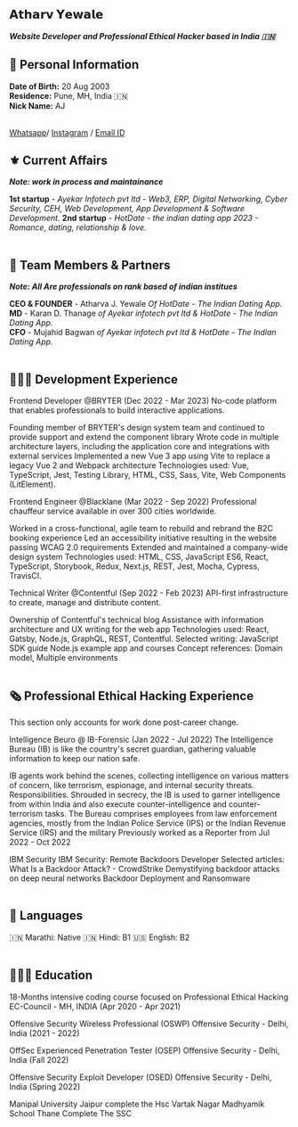 ## 𝗔𝘁𝗵𝗮𝗿𝘃 𝗬𝗲𝘄𝗮𝗹𝗲
_**Website Developer and Professional Ethical Hacker based in India 🇮🇳**_ <br>

## 🔐 Personal Information
**Date of Birth:** 20 Aug 2003 <br>
**Residence:** Pune, MH, India 🇮🇳 <br>
**Nick Name:** AJ <br><br>


[Whatsapp](https://wa.me/+919325324711)/ [Instagram](https://www.instagram.com/_https.cyberexpert__) / [Email ID](mailto:atharvyewale102@gmail.com)

## ⚜️ Current Affairs
_**Note: work in process and maintainance**_

**1st startup** - _Ayekar Infotech pvt ltd - Web3, ERP, Digital Networking, Cyber Security, CEH, Web Development, App Development & Software Development._
**2nd startup** - _HotDate - the indian dating app 2023 - Romance, dating, relationship & love._ 
<br><br>

## 💼 Team Members & Partners
_**Note: All Are professionals on rank based of indian institues**_

**CEO & FOUNDER** - Atharva J. Yewale _Of HotDate - The Indian Dating App._ <br>
**MD** - Karan D. Thanage _of Ayekar infotech pvt ltd & HotDate - The Indian Dating App._ <br> 
**CFO** - Mujahid Bagwan _of Ayekar infotech pvt ltd & HotDate - The Indian Dating App._ <br><br>

## 👩🏼‍💻 Development Experience

Frontend Developer @BRYTER (Dec 2022 - Mar 2023)
No-code platform that enables professionals to build interactive applications.

Founding member of BRYTER's design system team and continued to provide support and extend the component library
Wrote code in multiple architecture layers, including the application core and integrations with external services
Implemented a new Vue 3 app using Vite to replace a legacy Vue 2 and Webpack architecture
Technologies used: Vue, TypeScript, Jest, Testing Library, HTML, CSS, Sass, Vite, Web Components (LitElement).

Frontend Engineer @Blacklane (Mar 2022 - Sep 2022)
Professional chauffeur service available in over 300 cities worldwide.

Worked in a cross-functional, agile team to rebuild and rebrand the B2C booking experience
Led an accessibility initiative resulting in the website passing WCAG 2.0 requirements
Extended and maintained a company-wide design system
Technologies used: HTML, CSS, JavaScript ES6, React, TypeScript, Storybook, Redux, Next.js, REST, Jest, Mocha, Cypress, TravisCI.

Technical Writer @Contentful (Sep 2022 - Feb 2023)
API-first infrastructure to create, manage and distribute content.

Ownership of Contentful's technical blog
Assistance with information architecture and UX writing for the web app
Technologies used: React, Gatsby, Node.js, GraphQL, REST, Contentful.
Selected writing:
JavaScript SDK guide
Node.js example app and courses
Concept references: Domain model, Multiple environments
<br><br>

## 🗞 Professional Ethical Hacking Experience
This section only accounts for work done post-career change.


Intelligence Beuro @ IB-Forensic (Jan 2022 - Jul 2022)
The Intelligence Bureau (IB) is like the country's secret guardian, gathering valuable information to keep our nation safe.

IB agents work behind the scenes, collecting intelligence on various matters of concern, like terrorism, espionage, and internal security threats.
Responsibilities. Shrouded in secrecy, the IB is used to garner intelligence from within India and also execute counter-intelligence and counter-terrorism tasks.
The Bureau comprises employees from law enforcement agencies, mostly from the Indian Police Service (IPS) or the Indian Revenue Service (IRS) and the military
Previously worked as a Reporter from Jul 2022 - Oct 2022

IBM Security IBM Security: Remote Backdoors Developer
Selected articles:
What Is a Backdoor Attack? - CrowdStrike
Demystifying backdoor attacks on deep neural networks
Backdoor Deployment and Ransomware
<br><br>

## 💬 Languages
🇮🇳 Marathi: Native
🇮🇳 Hindi: B1 🇺🇸 English: B2
<br><br>


## 👩🏼‍🎓 Education
18-Months intensive coding course focused on Professional Ethical Hacking
EC-Council - MH, INDIA (Apr 2020 - Apr 2021)

Offensive Security Wireless Professional (OSWP)
Offensive Security - Delhi, India (2021 - 2022)

OffSec Experienced Penetration Tester (OSEP)
Offensive Security - Delhi, India (Fall 2022)

Offensive Security Exploit Developer (OSED)
Offensive Security - Delhi, India (Spring 2022)

Manipal University Jaipur complete the Hsc
Vartak Nagar Madhyamik School Thane Complete The SSC
